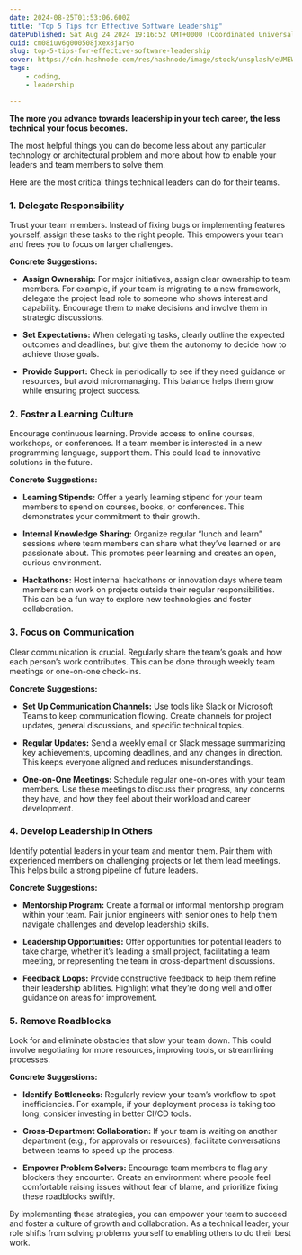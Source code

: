 ```yaml
---
date: 2024-08-25T01:53:06.600Z
title: "Top 5 Tips for Effective Software Leadership"
datePublished: Sat Aug 24 2024 19:16:52 GMT+0000 (Coordinated Universal Time)
cuid: cm08iuv6g000508jxex8jar9o
slug: top-5-tips-for-effective-software-leadership
cover: https://cdn.hashnode.com/res/hashnode/image/stock/unsplash/eUMEWE-7Ewg/upload/0a8e7d45d7aec8284c1c62428e160ca0.jpeg
tags:
    - coding,
    - leadership

---
```


**The more you advance towards leadership in your tech career, the less technical your focus becomes.**

The most helpful things you can do become less about any particular technology or architectural problem and more about how to enable your leaders and team members to solve them.

Here are the most critical things technical leaders can do for their teams.

### 1\. Delegate Responsibility

Trust your team members. Instead of fixing bugs or implementing features yourself, assign these tasks to the right people. This empowers your team and frees you to focus on larger challenges.

**Concrete Suggestions:**

* **Assign Ownership:** For major initiatives, assign clear ownership to team members. For example, if your team is migrating to a new framework, delegate the project lead role to someone who shows interest and capability. Encourage them to make decisions and involve them in strategic discussions.
    
* **Set Expectations:** When delegating tasks, clearly outline the expected outcomes and deadlines, but give them the autonomy to decide how to achieve those goals.
    
* **Provide Support:** Check in periodically to see if they need guidance or resources, but avoid micromanaging. This balance helps them grow while ensuring project success.
    

### 2\. Foster a Learning Culture

Encourage continuous learning. Provide access to online courses, workshops, or conferences. If a team member is interested in a new programming language, support them. This could lead to innovative solutions in the future.

**Concrete Suggestions:**

* **Learning Stipends:** Offer a yearly learning stipend for your team members to spend on courses, books, or conferences. This demonstrates your commitment to their growth.
    
* **Internal Knowledge Sharing:** Organize regular “lunch and learn” sessions where team members can share what they’ve learned or are passionate about. This promotes peer learning and creates an open, curious environment.
    
* **Hackathons:** Host internal hackathons or innovation days where team members can work on projects outside their regular responsibilities. This can be a fun way to explore new technologies and foster collaboration.
    

### 3\. Focus on Communication

Clear communication is crucial. Regularly share the team’s goals and how each person’s work contributes. This can be done through weekly team meetings or one-on-one check-ins.

**Concrete Suggestions:**

* **Set Up Communication Channels:** Use tools like Slack or Microsoft Teams to keep communication flowing. Create channels for project updates, general discussions, and specific technical topics.
    
* **Regular Updates:** Send a weekly email or Slack message summarizing key achievements, upcoming deadlines, and any changes in direction. This keeps everyone aligned and reduces misunderstandings.
    
* **One-on-One Meetings:** Schedule regular one-on-ones with your team members. Use these meetings to discuss their progress, any concerns they have, and how they feel about their workload and career development.
    

### 4\. Develop Leadership in Others

Identify potential leaders in your team and mentor them. Pair them with experienced members on challenging projects or let them lead meetings. This helps build a strong pipeline of future leaders.

**Concrete Suggestions:**

* **Mentorship Program:** Create a formal or informal mentorship program within your team. Pair junior engineers with senior ones to help them navigate challenges and develop leadership skills.
    
* **Leadership Opportunities:** Offer opportunities for potential leaders to take charge, whether it’s leading a small project, facilitating a team meeting, or representing the team in cross-department discussions.
    
* **Feedback Loops:** Provide constructive feedback to help them refine their leadership abilities. Highlight what they’re doing well and offer guidance on areas for improvement.
    

### 5\. Remove Roadblocks

Look for and eliminate obstacles that slow your team down. This could involve negotiating for more resources, improving tools, or streamlining processes.

**Concrete Suggestions:**

* **Identify Bottlenecks:** Regularly review your team’s workflow to spot inefficiencies. For example, if your deployment process is taking too long, consider investing in better CI/CD tools.
    
* **Cross-Department Collaboration:** If your team is waiting on another department (e.g., for approvals or resources), facilitate conversations between teams to speed up the process.
    
* **Empower Problem Solvers:** Encourage team members to flag any blockers they encounter. Create an environment where people feel comfortable raising issues without fear of blame, and prioritize fixing these roadblocks swiftly.
    

By implementing these strategies, you can empower your team to succeed and foster a culture of growth and collaboration. As a technical leader, your role shifts from solving problems yourself to enabling others to do their best work.
